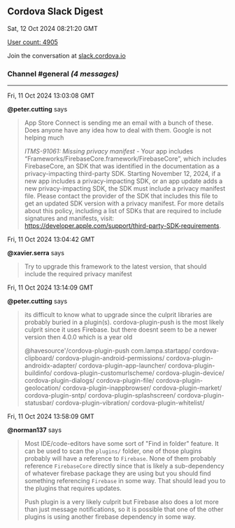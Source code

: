 ## Cordova Slack Digest
Sat, 12 Oct 2024 08:21:20 GMT

[User count: 4905](https://cordova.slack.com/)


Join the conversation at [slack.cordova.io](http://slack.cordova.io/)

### __Channel #general__ _(4 messages)_
---

Fri, 11 Oct 2024 13:03:08 GMT

__@peter.cutting__ says 
> App Store Connect is sending me an email with a bunch of these. Does anyone have any idea how to deal with them. Google is not helping much
> 
> *ITMS-91061: Missing privacy manifest* - Your app includes “Frameworks/FirebaseCore.framework/FirebaseCore”, which includes FirebaseCore, an SDK that was identified in the documentation as a privacy-impacting third-party SDK. Starting November 12, 2024, if a new app includes a privacy-impacting SDK, or an app update adds a new privacy-impacting SDK, the SDK must include a privacy manifest file. Please contact the provider of the SDK that includes this file to get an updated SDK version with a privacy manifest. For more details about this policy, including a list of SDKs that are required to include signatures and manifests, visit: <https://developer.apple.com/support/third-party-SDK-requirements>.
> 

Fri, 11 Oct 2024 13:04:42 GMT

__@xavier.serra__ says 
> Try to upgrade this framework to the latest version, that should include the required privacy manifest
> 

Fri, 11 Oct 2024 13:14:09 GMT

__@peter.cutting__ says 
> its difficult to know what to upgrade since the culprit libraries are probably buried in a plugin(s). cordova-plugin-push is the most likely culprit since it uses Firebase. but there doesnt seem to be a newer version then 4.0.0 which is a year old
> 
> @havesource'/cordova-plugin-push
> com.lampa.startapp/
> cordova-clipboard/
> cordova-plugin-android-permissions/
> cordova-plugin-androidx-adapter/
> cordova-plugin-app-launcher/
> cordova-plugin-buildinfo/
> cordova-plugin-customurlscheme/
> cordova-plugin-device/
> cordova-plugin-dialogs/
> cordova-plugin-file/
> cordova-plugin-geolocation/
> cordova-plugin-inappbrowser/
> cordova-plugin-market/
> cordova-plugin-sntp/
> cordova-plugin-splashscreen/
> cordova-plugin-statusbar/
> cordova-plugin-vibration/
> cordova-plugin-whitelist/
> 

Fri, 11 Oct 2024 13:58:09 GMT

__@norman137__ says 
> Most IDE/code-editors have some sort of "Find in folder" feature. It can be used to scan the `plugins/` folder, one of those plugins probably will have a reference to `Firebase`. None of them probably reference `FirebaseCore` directly since that is likely a sub-dependency of whatever firebase package they are using but you should find something referencing `Firebase` in some way. That should lead you to the plugins that requires updates.
> 
> Push plugin is a very likely culprit but Firebase also does a lot more than just message notifications, so it is possible that one of the other plugins is using another firebase dependency in some way.
> 
